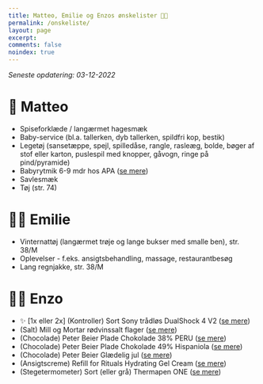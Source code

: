 ```yaml
---
title: Matteo, Emilie og Enzos ønskelister 🎄🎁
permalink: /onskeliste/
layout: page
excerpt: 
comments: false
noindex: true
---
```


*Seneste opdatering: 03-12-2022*

# 👶 Matteo
- Spiseforklæde / langærmet hagesmæk 
- Baby-service (bl.a. tallerken, dyb tallerken, spildfri kop, bestik)
- Legetøj (sansetæppe, spejl, spilledåse, rangle, rasleæg, bolde, bøger af stof eller karton, puslespil med knopper, gåvogn, ringe på pind/pyramide)
- Babyrytmik 6-9 mdr hos APA ([se mere](https://www.apa.dk/kategori-babyrytmik-6-9-mdr/?category=1384&course=13020))
- Savlesmæk
- Tøj (str. 74)

# 🏊‍♀️ Emilie
- Vinternattøj (langærmet trøje og lange bukser med smalle ben), str. 38/M
- Oplevelser - f.eks. ansigtsbehandling, massage, restaurantbesøg
- Lang regnjakke, str. 38/M

# 👨‍🔬 Enzo
- ✨ [1x eller 2x] (Kontroller) Sort Sony trådløs DualShock 4 V2 ([se mere](https://www.maxgaming.dk/dk/ps4-kontrollere/ps4-dualshock-4-wireless-controller-black-v2))
- (Salt) Mill og Mortar rødvinssalt flager ([se mere](https://www.helsam.dk/mad-drikke/kolonial/salt-bouillon-og-soja/roedvinssalt-i-flager-mill-mortar?id=13211))
- (Chocolade) Peter Beier Plade Chokolade 38% PERU ([se mere](https://pbchokolade.dk/shop/13-chokolade-plader/36-plade-chokolade-38-peru/))
- (Chocolade) Peter Beier Plade Chokolade 49% Hispaniola ([se mere](https://pbchokolade.dk/shop/13-chokolade-plader/578-plade-chokolade-49-hispaniola/))
- (Chocolade) Peter Beier Glædelig jul ([se mere](https://pbchokolade.dk/shop/146-julegaver/322-glaedelig-jul/))
- (Ansigtscreme) Refill for Rituals Hydrating Gel Cream ([se mere](https://www.rituals.com/en-nl/homme-24h-hydrating-face-cream-refill-1112279.html))
- (Stegetermometer) Sort (eller grå) Thermapen ONE ([se mere](https://www.kitchenone.dk/produkt/thermapen-one-termometer-sort/))
